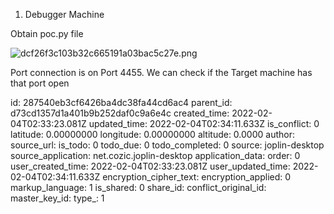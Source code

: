 1. Debugger Machine

Obtain poc.py file

![dcf26f3c103b32c665191a03bac5c27e.png](:/fd351189fdb54d4f9b383c6a4a5e56f3)

Port connection is on Port 4455. We can check if the Target machine has that port open

id: 287540eb3cf6426ba4dc38fa44cd6ac4
parent_id: d73cd1357d1a401b9b252daf0c9a6e4c
created_time: 2022-02-04T02:33:23.081Z
updated_time: 2022-02-04T02:34:11.633Z
is_conflict: 0
latitude: 0.00000000
longitude: 0.00000000
altitude: 0.0000
author: 
source_url: 
is_todo: 0
todo_due: 0
todo_completed: 0
source: joplin-desktop
source_application: net.cozic.joplin-desktop
application_data: 
order: 0
user_created_time: 2022-02-04T02:33:23.081Z
user_updated_time: 2022-02-04T02:34:11.633Z
encryption_cipher_text: 
encryption_applied: 0
markup_language: 1
is_shared: 0
share_id: 
conflict_original_id: 
master_key_id: 
type_: 1